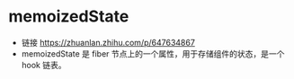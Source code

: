 # memoizedState

- 链接 https://zhuanlan.zhihu.com/p/647634867
- memoizedState 是 fiber 节点上的一个属性，用于存储组件的状态，是一个 hook 链表。

